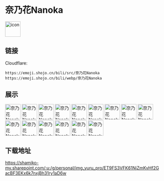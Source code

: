 # 奈乃花Nanoka
<img src="https://emoji.shojo.cn/bili/src/奈乃花Nanoka/icon.png" width="50" height="50" alt="icon">

## 链接
Cloudflare:
```
https://emoji.shojo.cn/bili/src/奈乃花Nanoka
https://emoji.shojo.cn/bili/webp/奈乃花Nanoka
```
## 展示
<img src="https://emoji.shojo.cn/bili/src/奈乃花Nanoka/奈乃花Nanoka-玩手机.png" width="50" height="50" alt="奈乃花Nanoka-玩手机">
<img src="https://emoji.shojo.cn/bili/src/奈乃花Nanoka/奈乃花Nanoka-闻.png" width="50" height="50" alt="奈乃花Nanoka-闻">
<img src="https://emoji.shojo.cn/bili/src/奈乃花Nanoka/奈乃花Nanoka-睡.png" width="50" height="50" alt="奈乃花Nanoka-睡">
<img src="https://emoji.shojo.cn/bili/src/奈乃花Nanoka/奈乃花Nanoka-盯.png" width="50" height="50" alt="奈乃花Nanoka-盯">
<img src="https://emoji.shojo.cn/bili/src/奈乃花Nanoka/奈乃花Nanoka-飞机耳.png" width="50" height="50" alt="奈乃花Nanoka-飞机耳">
<img src="https://emoji.shojo.cn/bili/src/奈乃花Nanoka/奈乃花Nanoka-聪明.png" width="50" height="50" alt="奈乃花Nanoka-聪明">
<img src="https://emoji.shojo.cn/bili/src/奈乃花Nanoka/奈乃花Nanoka-流泪.png" width="50" height="50" alt="奈乃花Nanoka-流泪">
<img src="https://emoji.shojo.cn/bili/src/奈乃花Nanoka/奈乃花Nanoka-v我50.png" width="50" height="50" alt="奈乃花Nanoka-v我50">
<img src="https://emoji.shojo.cn/bili/src/奈乃花Nanoka/奈乃花Nanoka-蹲.png" width="50" height="50" alt="奈乃花Nanoka-蹲">
<img src="https://emoji.shojo.cn/bili/src/奈乃花Nanoka/奈乃花Nanoka-喝可乐.png" width="50" height="50" alt="奈乃花Nanoka-喝可乐">
<img src="https://emoji.shojo.cn/bili/src/奈乃花Nanoka/奈乃花Nanoka-摸.png" width="50" height="50" alt="奈乃花Nanoka-摸">
<img src="https://emoji.shojo.cn/bili/src/奈乃花Nanoka/奈乃花Nanoka-赶稿.png" width="50" height="50" alt="奈乃花Nanoka-赶稿">
<img src="https://emoji.shojo.cn/bili/src/奈乃花Nanoka/奈乃花Nanoka-跌.png" width="50" height="50" alt="奈乃花Nanoka-跌">
<img src="https://emoji.shojo.cn/bili/src/奈乃花Nanoka/奈乃花Nanoka-鱼.png" width="50" height="50" alt="奈乃花Nanoka-鱼">
<img src="https://emoji.shojo.cn/bili/src/奈乃花Nanoka/奈乃花Nanoka-笑.png" width="50" height="50" alt="奈乃花Nanoka-笑">

## 下载地址

https://shamiko-my.sharepoint.com/:u:/g/personal/img_yuru_pro/ET9FS3VFK61NjZmKvHf2GacBF3EKx6k7nxjBh31ry1aD6w